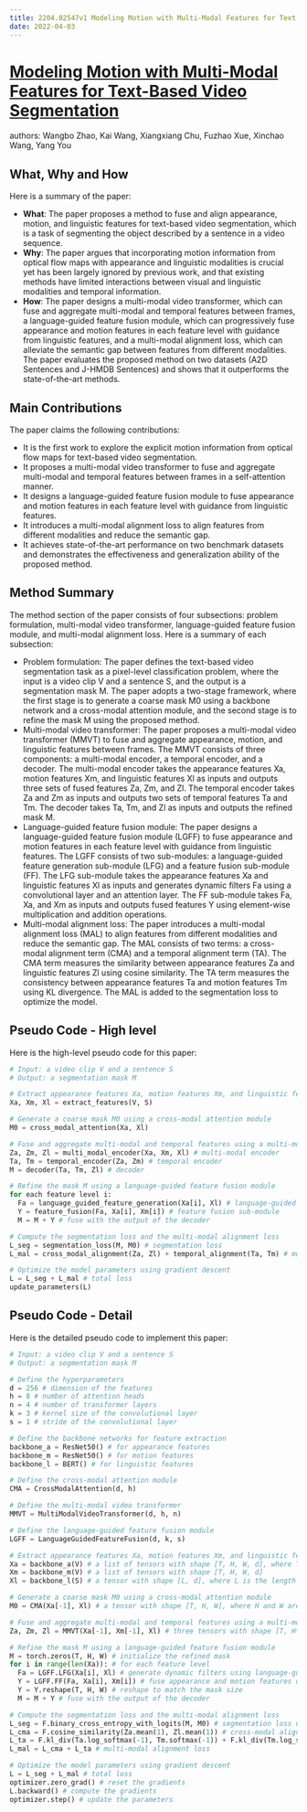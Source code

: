 ```yaml
---
title: 2204.02547v1 Modeling Motion with Multi-Modal Features for Text-Based Video Segmentation
date: 2022-04-03
---
```


# [Modeling Motion with Multi-Modal Features for Text-Based Video Segmentation](http://arxiv.org/abs/2204.02547v1)

authors: Wangbo Zhao, Kai Wang, Xiangxiang Chu, Fuzhao Xue, Xinchao Wang, Yang You


## What, Why and How

[1]: https://arxiv.org/abs/2204.02547 "[2204.02547] Modeling Motion with Multi-Modal Features for Text-Based ..."
[2]: https://arxiv.org/pdf/2204.02547 "Modeling Motion with Multi-Modal Features for Text-Based ... - arXiv.org"
[3]: http://export.arxiv.org/abs/2204.02547 "[2204.02547] Modeling Motion with Multi-Modal Features for Text-Based ..."

Here is a summary of the paper:

- **What**: The paper proposes a method to fuse and align appearance, motion, and linguistic features for text-based video segmentation, which is a task of segmenting the object described by a sentence in a video sequence.
- **Why**: The paper argues that incorporating motion information from optical flow maps with appearance and linguistic modalities is crucial yet has been largely ignored by previous work, and that existing methods have limited interactions between visual and linguistic modalities and temporal information.
- **How**: The paper designs a multi-modal video transformer, which can fuse and aggregate multi-modal and temporal features between frames, a language-guided feature fusion module, which can progressively fuse appearance and motion features in each feature level with guidance from linguistic features, and a multi-modal alignment loss, which can alleviate the semantic gap between features from different modalities. The paper evaluates the proposed method on two datasets (A2D Sentences and J-HMDB Sentences) and shows that it outperforms the state-of-the-art methods.

## Main Contributions

The paper claims the following contributions:

- It is the first work to explore the explicit motion information from optical flow maps for text-based video segmentation.
- It proposes a multi-modal video transformer to fuse and aggregate multi-modal and temporal features between frames in a self-attention manner.
- It designs a language-guided feature fusion module to fuse appearance and motion features in each feature level with guidance from linguistic features.
- It introduces a multi-modal alignment loss to align features from different modalities and reduce the semantic gap.
- It achieves state-of-the-art performance on two benchmark datasets and demonstrates the effectiveness and generalization ability of the proposed method.

## Method Summary

The method section of the paper consists of four subsections: problem formulation, multi-modal video transformer, language-guided feature fusion module, and multi-modal alignment loss. Here is a summary of each subsection:

- Problem formulation: The paper defines the text-based video segmentation task as a pixel-level classification problem, where the input is a video clip V and a sentence S, and the output is a segmentation mask M. The paper adopts a two-stage framework, where the first stage is to generate a coarse mask M0 using a backbone network and a cross-modal attention module, and the second stage is to refine the mask M using the proposed method.
- Multi-modal video transformer: The paper proposes a multi-modal video transformer (MMVT) to fuse and aggregate appearance, motion, and linguistic features between frames. The MMVT consists of three components: a multi-modal encoder, a temporal encoder, and a decoder. The multi-modal encoder takes the appearance features Xa, motion features Xm, and linguistic features Xl as inputs and outputs three sets of fused features Za, Zm, and Zl. The temporal encoder takes Za and Zm as inputs and outputs two sets of temporal features Ta and Tm. The decoder takes Ta, Tm, and Zl as inputs and outputs the refined mask M.
- Language-guided feature fusion module: The paper designs a language-guided feature fusion module (LGFF) to fuse appearance and motion features in each feature level with guidance from linguistic features. The LGFF consists of two sub-modules: a language-guided feature generation sub-module (LFG) and a feature fusion sub-module (FF). The LFG sub-module takes the appearance features Xa and linguistic features Xl as inputs and generates dynamic filters Fa using a convolutional layer and an attention layer. The FF sub-module takes Fa, Xa, and Xm as inputs and outputs fused features Y using element-wise multiplication and addition operations.
- Multi-modal alignment loss: The paper introduces a multi-modal alignment loss (MAL) to align features from different modalities and reduce the semantic gap. The MAL consists of two terms: a cross-modal alignment term (CMA) and a temporal alignment term (TA). The CMA term measures the similarity between appearance features Za and linguistic features Zl using cosine similarity. The TA term measures the consistency between appearance features Ta and motion features Tm using KL divergence. The MAL is added to the segmentation loss to optimize the model.

## Pseudo Code - High level

Here is the high-level pseudo code for this paper:

```python
# Input: a video clip V and a sentence S
# Output: a segmentation mask M

# Extract appearance features Xa, motion features Xm, and linguistic features Xl from V and S using backbone networks
Xa, Xm, Xl = extract_features(V, S)

# Generate a coarse mask M0 using a cross-modal attention module
M0 = cross_modal_attention(Xa, Xl)

# Fuse and aggregate multi-modal and temporal features using a multi-modal video transformer
Za, Zm, Zl = multi_modal_encoder(Xa, Xm, Xl) # multi-modal encoder
Ta, Tm = temporal_encoder(Za, Zm) # temporal encoder
M = decoder(Ta, Tm, Zl) # decoder

# Refine the mask M using a language-guided feature fusion module
for each feature level i:
  Fa = language_guided_feature_generation(Xa[i], Xl) # language-guided feature generation sub-module
  Y = feature_fusion(Fa, Xa[i], Xm[i]) # feature fusion sub-module
  M = M + Y # fuse with the output of the decoder

# Compute the segmentation loss and the multi-modal alignment loss
L_seg = segmentation_loss(M, M0) # segmentation loss
L_mal = cross_modal_alignment(Za, Zl) + temporal_alignment(Ta, Tm) # multi-modal alignment loss

# Optimize the model parameters using gradient descent
L = L_seg + L_mal # total loss
update_parameters(L)
```

## Pseudo Code - Detail

Here is the detailed pseudo code to implement this paper:

```python
# Input: a video clip V and a sentence S
# Output: a segmentation mask M

# Define the hyperparameters
d = 256 # dimension of the features
h = 8 # number of attention heads
n = 4 # number of transformer layers
k = 3 # kernel size of the convolutional layer
s = 1 # stride of the convolutional layer

# Define the backbone networks for feature extraction
backbone_a = ResNet50() # for appearance features
backbone_m = ResNet50() # for motion features
backbone_l = BERT() # for linguistic features

# Define the cross-modal attention module
CMA = CrossModalAttention(d, h)

# Define the multi-modal video transformer
MMVT = MultiModalVideoTransformer(d, h, n)

# Define the language-guided feature fusion module
LGFF = LanguageGuidedFeatureFusion(d, k, s)

# Extract appearance features Xa, motion features Xm, and linguistic features Xl from V and S using backbone networks
Xa = backbone_a(V) # a list of tensors with shape [T, H, W, d], where T is the number of frames, H and W are the height and width of the feature maps
Xm = backbone_m(V) # a list of tensors with shape [T, H, W, d]
Xl = backbone_l(S) # a tensor with shape [L, d], where L is the length of the sentence

# Generate a coarse mask M0 using a cross-modal attention module
M0 = CMA(Xa[-1], Xl) # a tensor with shape [T, H, W], where H and W are the height and width of the coarse mask

# Fuse and aggregate multi-modal and temporal features using a multi-modal video transformer
Za, Zm, Zl = MMVT(Xa[-1], Xm[-1], Xl) # three tensors with shape [T, H*W, d]

# Refine the mask M using a language-guided feature fusion module
M = torch.zeros(T, H, W) # initialize the refined mask
for i in range(len(Xa)): # for each feature level
  Fa = LGFF.LFG(Xa[i], Xl) # generate dynamic filters using language-guided feature generation sub-module, a tensor with shape [T, k*k*d, H*W]
  Y = LGFF.FF(Fa, Xa[i], Xm[i]) # fuse appearance and motion features using feature fusion sub-module, a tensor with shape [T, H*W]
  Y = Y.reshape(T, H, W) # reshape to match the mask size
  M = M + Y # fuse with the output of the decoder

# Compute the segmentation loss and the multi-modal alignment loss
L_seg = F.binary_cross_entropy_with_logits(M, M0) # segmentation loss using binary cross entropy with logits
L_cma = F.cosine_similarity(Za.mean(1), Zl.mean(1)) # cross-modal alignment term using cosine similarity between appearance and linguistic features
L_ta = F.kl_div(Ta.log_softmax(-1), Tm.softmax(-1)) + F.kl_div(Tm.log_softmax(-1), Ta.softmax(-1)) # temporal alignment term using KL divergence between appearance and motion features
L_mal = L_cma + L_ta # multi-modal alignment loss

# Optimize the model parameters using gradient descent
L = L_seg + L_mal # total loss
optimizer.zero_grad() # reset the gradients
L.backward() # compute the gradients
optimizer.step() # update the parameters
```
